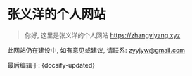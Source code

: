 # 张义洋的个人网站
<!-- 你终于爬过来了, 欢迎你! -->
> 你好, 这里是张义洋的个人网站 https://zhangyiyang.xyz
<!-- > ![img](climb.gif) -->
<!-- > [cli2mb](ad.mp4 ':include :type=video width=100% height=400px') -->
<!-- [cinwell website](https://cinwell.com ':include :type=iframe width=100%') -->
<!-- > 你想怎么爬? 请在左下方边栏内选择。 -->


此网站仍在建设中, 如有意见或建议, 请联系: zyyjyw@gmail.com









最后编辑于: {docsify-updated}